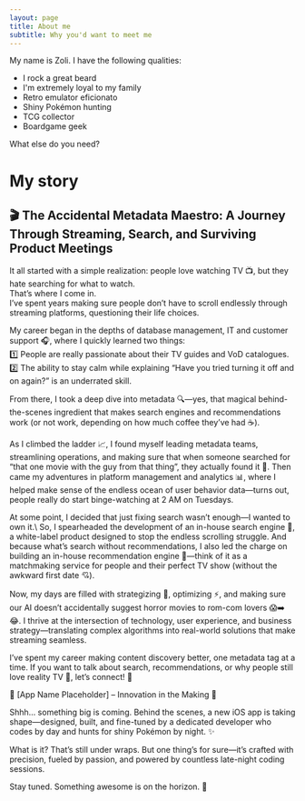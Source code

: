 ```yaml
---
layout: page
title: About me
subtitle: Why you'd want to meet me
---
```


My name is Zoli. I have the following qualities:

- I rock a great beard
- I'm extremely loyal to my family
- Retro emulator eficionato
- Shiny Pokémon hunting
- TCG collector
- Boardgame geek

What else do you need?

# My story

## 🎬 The Accidental Metadata Maestro: A Journey Through Streaming, Search, and Surviving Product Meetings

It all started with a simple realization: people love watching TV 📺, but they hate searching for what to watch.\
That’s where I come in.\
I’ve spent years making sure people don’t have to scroll endlessly through streaming platforms, questioning their life choices.

My career began in the depths of database management, IT and customer support 🎧, where I quickly learned two things:\
1️⃣ People are really passionate about their TV guides and VoD catalogues.\
2️⃣ The ability to stay calm while explaining “Have you tried turning it off and on again?” is an underrated skill.

From there, I took a deep dive into metadata 🔍—yes, that magical behind-the-scenes ingredient that makes search engines and recommendations work (or not work, depending on how much coffee they’ve had ☕).

As I climbed the ladder 📈, I found myself leading metadata teams, streamlining operations, and making sure that when someone searched for “that one movie with the guy from that thing”, they actually found it 🎥. Then came my adventures in platform management and analytics 📊, where I helped make sense of the endless ocean of user behavior data—turns out, people really do start binge-watching at 2 AM on Tuesdays.

At some point, I decided that just fixing search wasn’t enough—I wanted to own it.\ So, I spearheaded the development of an in-house search engine 🔎, a white-label product designed to stop the endless scrolling struggle. And because what’s search without recommendations, I also led the charge on building an in-house recommendation engine 🤖—think of it as a matchmaking service for people and their perfect TV show (without the awkward first date 💘).

Now, my days are filled with strategizing 🧠, optimizing ⚡, and making sure our AI doesn’t accidentally suggest horror movies to rom-com lovers 😱➡️😂.
I thrive at the intersection of technology, user experience, and business strategy—translating complex algorithms into real-world solutions that make streaming seamless.

I’ve spent my career making content discovery better, one metadata tag at a time. If you want to talk about search, recommendations, or why people still love reality TV 📢, let’s connect! 🚀

🚀 [App Name Placeholder] – Innovation in the Making 🤫

Shhh… something big is coming. Behind the scenes, a new iOS app is taking shape—designed, built, and fine-tuned by a dedicated developer who codes by day and hunts for shiny Pokémon by night. ✨

What is it? That’s still under wraps. But one thing’s for sure—it’s crafted with precision, fueled by passion, and powered by countless late-night coding sessions.

Stay tuned. Something awesome is on the horizon. 🌟
